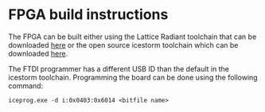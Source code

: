 # FPGA build instructions
The FPGA can be built either using the Lattice Radiant toolchain that can be downloaded [here](http://www.latticesemi.com/en/Products/DesignSoftwareAndIP) or the open source icestorm toolchain which can be downloaded [here](https://github.com/cliffordwolf/icestorm).

The FTDI programmer has a different USB ID than the default in the icestorm toolchain. Programming the board can be done using the following command:

    iceprog.exe -d i:0x0403:0x6014 <bitfile name>
